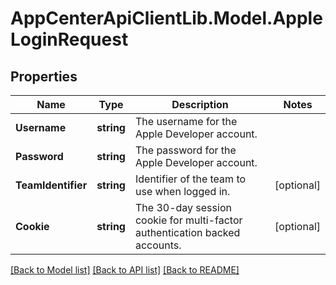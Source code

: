 # AppCenterApiClientLib.Model.AppleLoginRequest
## Properties

Name | Type | Description | Notes
------------ | ------------- | ------------- | -------------
**Username** | **string** | The username for the Apple Developer account. | 
**Password** | **string** | The password for the Apple Developer account. | 
**TeamIdentifier** | **string** | Identifier of the team to use when logged in. | [optional] 
**Cookie** | **string** | The 30-day session cookie for multi-factor authentication backed accounts. | [optional] 

[[Back to Model list]](../README.md#documentation-for-models) [[Back to API list]](../README.md#documentation-for-api-endpoints) [[Back to README]](../README.md)

